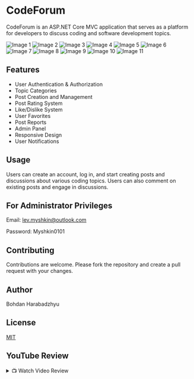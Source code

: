 # CodeForum

CodeForum is an ASP.NET Core MVC application that serves as a platform for developers to discuss coding and software development topics.

![Image 1](Screenshots/Screen12.png)
![Image 2](Screenshots/Screen13.png)
![Image 3](Screenshots/Screen14.png)
![Image 4](Screenshots/Screen4.png)
![Image 5](Screenshots/Screen5.png)
![Image 6](Screenshots/Screen6.png)
![Image 7](Screenshots/Screen7.png)
![Image 8](Screenshots/Screen8.png)
![Image 9](Screenshots/Screen9.png)
![Image 10](Screenshots/Screen10.png)
![Image 11](Screenshots/Screen11.png)

## Features

- User Authentication & Authorization
- Topic Categories
- Post Creation and Management
- Post Rating System
- Like/Dislike System
- User Favorites
- Post Reports
- Admin Panel
- Responsive Design
- User Notifications

## Usage
Users can create an account, log in, and start creating posts and discussions about various coding topics. Users can also comment on existing posts and engage in discussions.

## For Administrator Privileges
Email: lev.myshkin@outlook.com

Password: Myshkin0101

## Contributing
Contributions are welcome. Please fork the repository and create a pull request with your changes.

## Author

Bohdan Harabadzhyu

## License

[MIT](https://choosealicense.com/licenses/mit/)

## YouTube Review
<details>
<summary>📺 Watch Video Review</summary>

[![YouTube](http://i.ytimg.com/vi/Jh7P7vjbUlM/hqdefault.jpg)](https://www.youtube.com/watch?v=Jh7P7vjbUlM)
</details>
